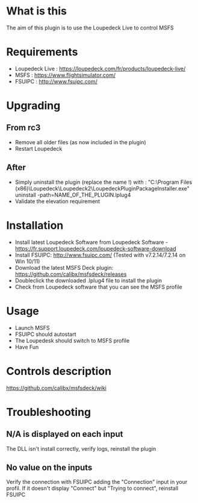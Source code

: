 # What is this
The aim of this plugin is to use the Loupedeck Live to control MSFS
# Requirements
* Loupedeck Live : https://loupedeck.com/fr/products/loupedeck-live/
* MSFS : https://www.flightsimulator.com/
* FSUIPC : http://www.fsuipc.com/
# Upgrading
## From rc3
* Remove all older files (as now included in the plugin)
* Restart Loupedeck
## After
* Simply uninstall the plugin (replace the name !) with : "C:\Program Files (x86)\Loupedeck\Loupedeck2\LoupedeckPluginPackageInstaller.exe" uninstall -path=NAME_OF_THE_PLUGIN.lplug4
* Validate the elevation requirement
# Installation
* Install latest Loupedeck Software from Loupedeck Software - https://fr.support.loupedeck.com/loupedeck-software-download
* Install FSUIPC: http://www.fsuipc.com/ (Tested with v7.2.14/7.2.14 on Win 10/11)
* Download the latest MSFS Deck plugin: https://github.com/calibx/msfsdeck/releases
* Doubleclick the downloaded .lplug4 file to install the plugin
* Check from Loupedeck software that you can see the MSFS profile
# Usage
* Launch MSFS
* FSUIPC should autostart
* The Loupedesk should switch to MSFS profile
* Have Fun
# Controls description
https://github.com/calibx/msfsdeck/wiki
# Troubleshooting
## N/A is displayed on each input
The DLL isn't install correctly, verify logs, reinstall the plugin
## No value on the inputs
Verify the connection with FSUIPC adding the "Connection" input in your profil.
If it doesn't display "Connect" but "Trying to connect", reinstall FSUIPC
